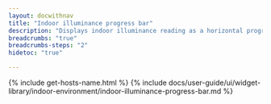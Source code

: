 ```yaml
---
layout: docwithnav
title: "Indoor illuminance progress bar"
description: "Displays indoor illuminance reading as a horizontal progress bar. Allows to configure value range, bar colors, and other settings."
breadcrumbs: "true"
breadcrumbs-steps: "2"
hidetoc: "true"

---
```

{% include get-hosts-name.html %}
{% include docs/user-guide/ui/widget-library/indoor-environment/indoor-illuminance-progress-bar.md %}

